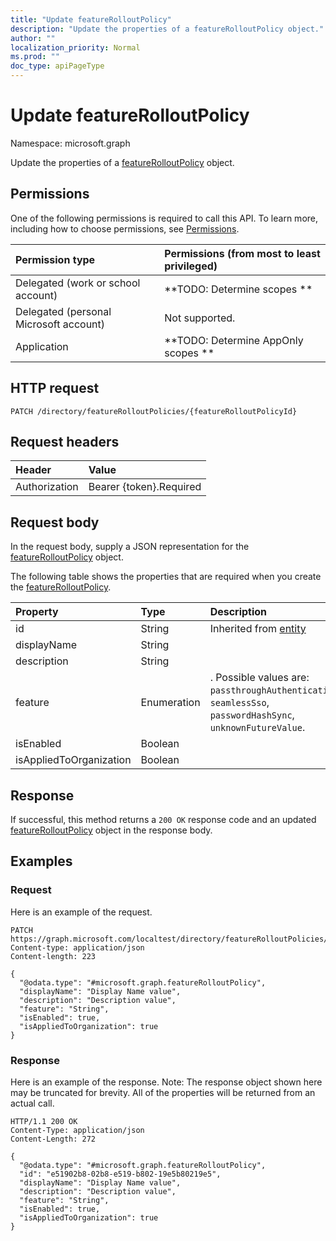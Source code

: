 ```yaml
---
title: "Update featureRolloutPolicy"
description: "Update the properties of a featureRolloutPolicy object."
author: ""
localization_priority: Normal
ms.prod: ""
doc_type: apiPageType
---
```


# Update featureRolloutPolicy

Namespace: microsoft.graph

Update the properties of a [featureRolloutPolicy](../resources/featurerolloutpolicy.md) object.

## Permissions
One of the following permissions is required to call this API. To learn more, including how to choose permissions, see [Permissions](/concepts/permissions-reference.md).

|Permission type|Permissions (from most to least privileged)|
|:---|:---|
|Delegated (work or school account)|**TODO: Determine scopes **|
|Delegated (personal Microsoft account)|Not supported.|
|Application|**TODO: Determine AppOnly scopes **|

## HTTP request
<!-- {
  "blockType": "ignored"
}
-->
``` http
PATCH /directory/featureRolloutPolicies/{featureRolloutPolicyId}
```

## Request headers
|Header|Value|
|:---|:---|
|Authorization|Bearer {token}.Required|

## Request body
In the request body, supply a JSON representation for the [featureRolloutPolicy](../resources/featurerolloutpolicy.md) object.

The following table shows the properties that are required when you create the [featureRolloutPolicy](../resources/featurerolloutpolicy.md).

|Property|Type|Description|
|:---|:---|:---|
|id|String| Inherited from [entity](../resources/entity.md)|
|displayName|String||
|description|String||
|feature|Enumeration|. Possible values are: `passthroughAuthentication`, `seamlessSso`, `passwordHashSync`, `unknownFutureValue`.|
|isEnabled|Boolean||
|isAppliedToOrganization|Boolean||



## Response
If successful, this method returns a `200 OK` response code and an updated [featureRolloutPolicy](../resources/featurerolloutpolicy.md) object in the response body.

## Examples

### Request
Here is an example of the request.
<!-- {
  "blockType": "request",
  "name": "update_featurerolloutpolicy"
}
-->
``` http
PATCH https://graph.microsoft.com/localtest/directory/featureRolloutPolicies/{featureRolloutPolicyId}
Content-type: application/json
Content-length: 223

{
  "@odata.type": "#microsoft.graph.featureRolloutPolicy",
  "displayName": "Display Name value",
  "description": "Description value",
  "feature": "String",
  "isEnabled": true,
  "isAppliedToOrganization": true
}
```

### Response
Here is an example of the response. Note: The response object shown here may be truncated for brevity. All of the properties will be returned from an actual call.
<!-- {
  "blockType": "response",
  "truncated": true
}
-->
``` http
HTTP/1.1 200 OK
Content-Type: application/json
Content-Length: 272

{
  "@odata.type": "#microsoft.graph.featureRolloutPolicy",
  "id": "e51902b8-02b8-e519-b802-19e5b80219e5",
  "displayName": "Display Name value",
  "description": "Description value",
  "feature": "String",
  "isEnabled": true,
  "isAppliedToOrganization": true
}
```

